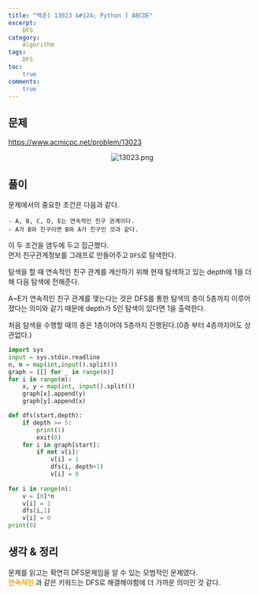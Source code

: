 ```yaml
---
title: "백준[ 13023 &#124; Python ] ABCDE"
excerpt: 
    DFS
category: 
    Algorithm
tags: 
    DFS
toc: 
    true
comments: 
    true
---
```


<style type = 'text/css'>
    .o{
    font-weight: bold;
    color:orange;
    }
</style>

## 문제  
<https://www.acmicpc.net/problem/13023>
<p align = "center"><img alt = "13023.png" src = "../../assets/images/boj/13023.png"></p>

## 풀이  
문제에서의 중요한 조건은 다음과 같다.  

    - A, B, C, D, E는 연속적인 친구 관계이다.
    - A가 B와 친구이면 B와 A가 친구인 것과 같다.  

이 두 조건을 염두에 두고 접근했다.  
먼저 친구관계정보를 그래프로 만들어주고 `DFS`로 탐색한다.  

탐색을 할 때 연속적인 친구 관계를 계산하기 위해 현재 탐색하고 있는 depth에 1을 더해 다음 탐색에 전해준다.  

A~E가 연속적인 친구 관계를 맺는다는 것은 DFS를 통한 탐색의 층이 5층까지 이루어졌다는 의미와 같기 때문에 depth가 5인 탐색이 있다면 1을 출력한다.  
  
처음 탐색을 수행할 때의 층은 1층이어야 5층까지 진행된다.(0층 부터 4층까지어도 상관없다.)  

```python  
import sys
input = sys.stdin.readline
n, m = map(int,input().split())
graph = [[] for _ in range(n)]
for i in range(m):
    x, y = map(int, input().split())
    graph[x].append(y)
    graph[y].append(x)

def dfs(start,depth):
    if depth >= 5:
        print(1)
        exit(0)
    for i in graph[start]:
        if not v[i]:
            v[i] = 1
            dfs(i, depth+1)
            v[i] = 0
    
for i in range(n):
    v = [0]*n
    v[i] = 1
    dfs(i,1)
    v[i] = 0
print(0)
```

## 생각 & 정리  
문제를 읽고는 확연히 DFS문제임을 알 수 있는 모범적인 문제였다.  
<span class = "o">연속적인</span> 과 같은 키워드는 DFS로 해결해야함에 더 가까운 의미인 것 같다.
 